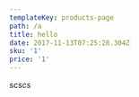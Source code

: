 ```yaml
---
templateKey: products-page
path: /a
title: hello
date: 2017-11-13T07:25:28.304Z
sku: '1'
price: '1'
---
```

scscs
